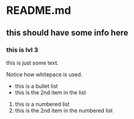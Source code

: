 # README.md

## this should have some info here
### this is lvl 3

this is just some text.

Notice how whitepace is used.

* this is a bullet list
* this is the 2nd item in the list

1. this is a numbered list
1. this is the 2nd item in the numbered list
